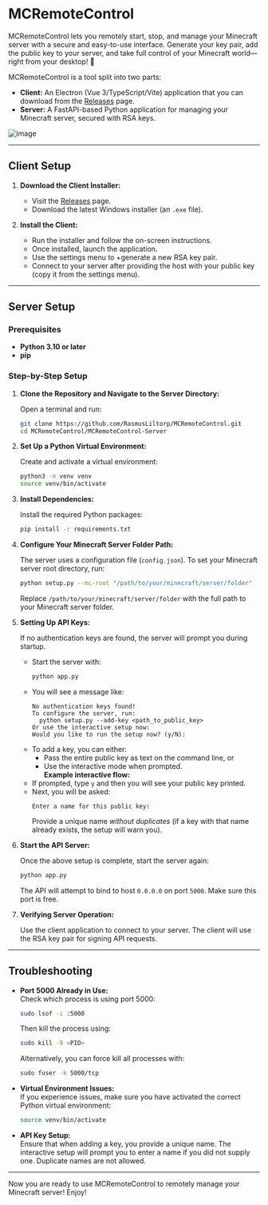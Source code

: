 # MCRemoteControl
MCRemoteControl lets you remotely start, stop, and manage your Minecraft server with a secure and easy-to-use interface. Generate your key pair, add the public key to your server, and take full control of your Minecraft world—right from your desktop! 🚀

MCRemoteControl is a tool split into two parts:

- **Client:** An Electron (Vue 3/TypeScript/Vite) application that you can download from the [Releases](https://github.com/RasmusLiltorp/MCRemoteControl/releases) page.
- **Server:** A FastAPI-based Python application for managing your Minecraft server, secured with RSA keys.

![image](https://github.com/user-attachments/assets/8cef2076-3321-4d4c-843e-570f257f0c2a)

---

## Client Setup

1. **Download the Client Installer:**

   - Visit the [Releases](https://github.com/RasmusLiltorp/MCRemoteControl/releases) page.
   - Download the latest Windows installer (an `.exe` file).

2. **Install the Client:**

   - Run the installer and follow the on-screen instructions.
   - Once installed, launch the application.
   - Use the settings menu to +generate a new RSA key pair.
   - Connect to your server after providing the host with your public key (copy it from the settings menu).

---

## Server Setup

### Prerequisites

- **Python 3.10 or later**  
- **pip**

### Step-by-Step Setup

1. **Clone the Repository and Navigate to the Server Directory:**

   Open a terminal and run:
   ```bash
   git clone https://github.com/RasmusLiltorp/MCRemoteControl.git
   cd MCRemoteControl/MCRemoteControl-Server
   ```

2. **Set Up a Python Virtual Environment:**

   Create and activate a virtual environment:
   ```bash
   python3 -m venv venv
   source venv/bin/activate
   ```

3. **Install Dependencies:**

   Install the required Python packages:
   ```bash
   pip install -r requirements.txt
   ```

4. **Configure Your Minecraft Server Folder Path:**

   The server uses a configuration file (`config.json`). To set your Minecraft server root directory, run:
   ```bash
   python setup.py --mc-root "/path/to/your/minecraft/server/folder"
   ```
   Replace `/path/to/your/minecraft/server/folder` with the full path to your Minecraft server folder.

5. **Setting Up API Keys:**

   If no authentication keys are found, the server will prompt you during startup.
   - Start the server with:
     ```bash
     python app.py
     ```
   - You will see a message like:
     ```
     No authentication keys found!
     To configure the server, run:
       python setup.py --add-key <path_to_public_key>
     Or use the interactive setup now:
     Would you like to run the setup now? (y/N):
     ```
   - To add a key, you can either:
     - Pass the entire public key as text on the command line, or
     - Use the interactive mode when prompted.  
   **Example interactive flow:**
   - If prompted, type `y` and then you will see your public key printed.
   - Next, you will be asked:
     ```
     Enter a name for this public key:
     ```
     Provide a unique name _without duplicates_ (if a key with that name already exists, the setup will warn you).

6. **Start the API Server:**

   Once the above setup is complete, start the server again:
   ```bash
   python app.py
   ```
   The API will attempt to bind to host `0.0.0.0` on port `5000`. Make sure this port is free.

7. **Verifying Server Operation:**

   Use the client application to connect to your server. The client will use the RSA key pair for signing API requests.

---

## Troubleshooting

- **Port 5000 Already in Use:**  
  Check which process is using port 5000:
  ```bash
  sudo lsof -i :5000
  ```
  Then kill the process using:
  ```bash
  sudo kill -9 <PID>
  ```
  Alternatively, you can force kill all processes with:
  ```bash
  sudo fuser -k 5000/tcp
  ```

- **Virtual Environment Issues:**  
  If you experience issues, make sure you have activated the correct Python virtual environment:
  ```bash
  source venv/bin/activate
  ```

- **API Key Setup:**  
  Ensure that when adding a key, you provide a unique name. The interactive setup will prompt you to enter a name if you did not supply one. Duplicate names are not allowed.

---

Now you are ready to use MCRemoteControl to remotely manage your Minecraft server! Enjoy!
